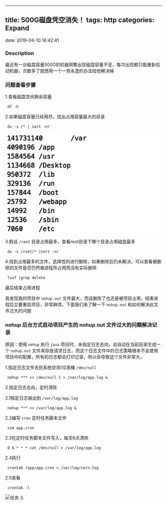 -------------------------
title: 500G磁盘凭空消失！
tags: http
categories: Expand
-------------------------
date: 2019-04-10 16:42:41

### Description
最近有一台磁盘容量500G的机器频繁出现磁盘容量不足，每次出现都只能重新启动机器，次数多了就想用一个一劳永逸的办法给他解决掉

### 问题查看步骤
1.查看磁盘空间剩余容量

   ```jshelllanguage
    df -h
   ```
   
2.如果磁盘容量已经用尽，找出占用容量最大的目录

   ```jshelllanguage
    du -s /* | sort -nr
   ```
![各目录占用情况](/picture/http/du-s.jpg)

3.假设 `/root` 目录占用最多，查看root目录下哪个目录占用磁盘最多

   ```jshelllanguage
    du -s /root/* |sort -nr
   ```

4.找到占用最多的文件，选择性的进行删除，如果删除后仍未解决，可以查看被删除的文件是否仍然被进程所占用而没有实际删除

   ```jshelllanguage
    lsof |grep delete
   ```
最后结束占用进程

我发现我的项目中 `nohup.out` 文件最大，而且删除了也还是被项目占用，结束进程后又要重启项目，非常麻烦，下面我们来了解一下 `nohup.out` 和如何解决此文件过大的问题

### nohup 后台方式启动项目产生的 nohup.out 文件过大的问题解决记录

原因：使用 `nohup` 执行 `java` 项目时，未指定日志去向，会自动在当前目录生成一个 `nohup.out` 文件来存放请求日志，而这个日志文件中的日志策略根本不会使用项目中的配置，所有的日志都会打印记录，所以会导致这个文件非常大，

1.指定日志文件去到系统空洞/垃圾桶 `/dev/null`

   ```
    nohup *** >> /dev/null 1 > /var/log/app.log &
   ```
   
2.指定日志去向，定时清除

2.1指定日志输出到 `/var/log/app.log`
   ```
    nohup *** >> /var/log/app.log &
   ```
   
2.2编写 `cron` 定时任务脚本文件

   ```jshelllanguage    
    vim app.cron
   ```
   
2.3在定时任务脚本文件写入，每天6点清除 
   ```
    0 6 * * * cat /dev/null > /var/log/app.log
   ```
   
2.4执行

   ```
    crontab /app/app.cron > /var/log/corn.log
   ```
2.5查看

   ```
    crontab -l
   ```
   
![任务](/picture/http/cornjob.jpg)
3.

